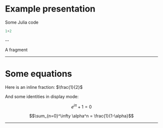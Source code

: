 # Example presentation

Some Julia code

```julia
1+2
```

--

A fragment

---

# Some equations

Here is an inline fraction: $\frac{1}{2}$

And some identities in display mode:

$$e^{i\pi} + 1 = 0$$

$$\sum_{n=0}^\infty \alpha^n = \frac{1}{1-\alpha}$$

---

